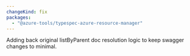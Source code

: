 ```yaml
---
changeKind: fix
packages:
  - "@azure-tools/typespec-azure-resource-manager"
---
```


Adding back original listByParent doc resolution logic to keep swagger changes to minimal.